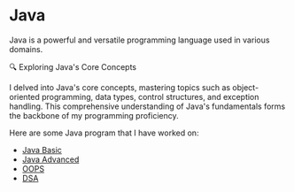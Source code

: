 # Java
<p>Java is a powerful and versatile programming language used in various domains.</p>
<p>🔍 Exploring Java's Core Concepts</p>
<p>I delved into Java's core concepts, mastering topics such as object-oriented programming, data types, control structures, and exception handling. This comprehensive understanding of Java's fundamentals forms the backbone of my programming proficiency.</p>
    <p>Here are some Java program that I have worked on:</p>
    <ul class="project-list">
        <li><a href="java basic" target="_blank">Java Basic</a></li>
        <li><a href="java advanced" target="_blank">Java Advanced</a></li>
        <li><a href="OOPS" target="_blank">OOPS</a></li>
        <li><a href="DS&A" target="_blank">DSA</a></li>
    </ul>